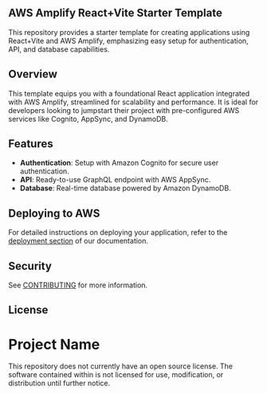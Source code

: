 ## AWS Amplify React+Vite Starter Template

This repository provides a starter template for creating applications using
React+Vite and AWS Amplify, emphasizing easy setup for authentication, API, and
database capabilities.

## Overview

This template equips you with a foundational React application integrated with
AWS Amplify, streamlined for scalability and performance. It is ideal for
developers looking to jumpstart their project with pre-configured AWS services
like Cognito, AppSync, and DynamoDB.

## Features

- **Authentication**: Setup with Amazon Cognito for secure user authentication.
- **API**: Ready-to-use GraphQL endpoint with AWS AppSync.
- **Database**: Real-time database powered by Amazon DynamoDB.

## Deploying to AWS

For detailed instructions on deploying your application, refer to the
[deployment section](https://docs.amplify.aws/react/start/quickstart/#deploy-a-fullstack-app-to-aws)
of our documentation.

## Security

See [CONTRIBUTING](CONTRIBUTING.md#security-issue-notifications) for more
information.

## License

# Project Name

This repository does not currently have an open source license. The software
contained within is not licensed for use, modification, or distribution until
further notice.
